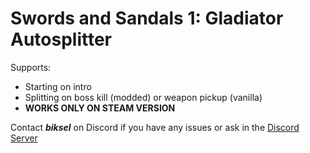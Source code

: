 # Swords and Sandals 1: Gladiator Autosplitter
Supports: 
- Starting on intro
- Splitting on boss kill (modded) or weapon pickup (vanilla)
- **WORKS ONLY ON STEAM VERSION**

Contact ***biksel*** on Discord if you have any issues or ask in the [Discord Server](https://discord.gg/evvzPZBq9F)
